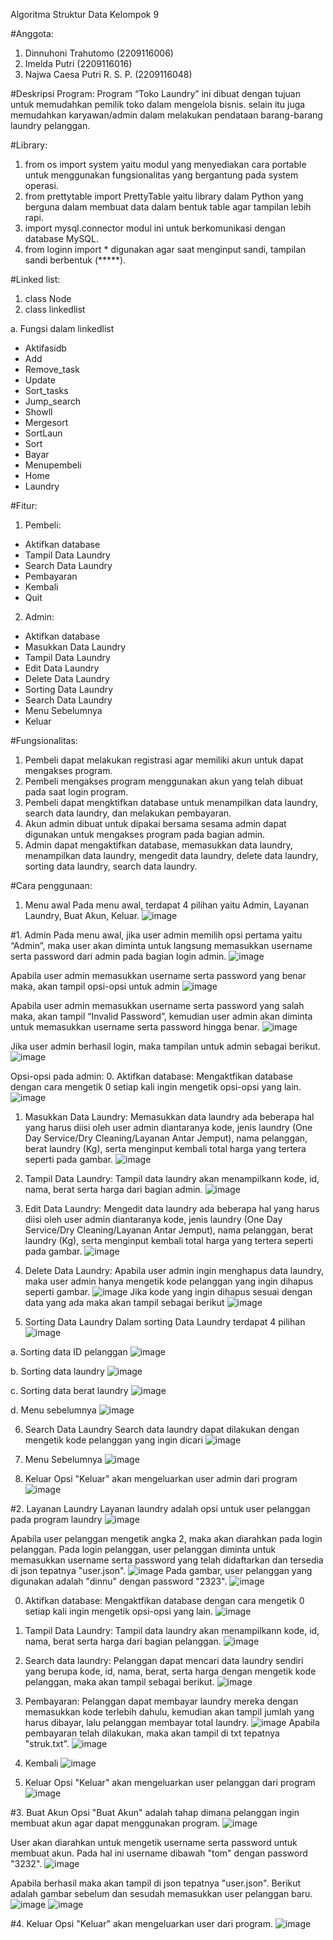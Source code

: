 Algoritma Struktur Data
Kelompok 9

#Anggota:
1.	Dinnuhoni Trahutomo		      (2209116006)
2.	Imelda Putri 			          (2209116016)
3.	Najwa Caesa Putri R. S. P.	(2209116048)

#Deskripsi Program:
Program “Toko Laundry” ini dibuat dengan tujuan untuk memudahkan pemilik toko dalam mengelola bisnis. selain itu juga memudahkan karyawan/admin dalam melakukan pendataan barang-barang laundry pelanggan.

#Library:
1.	from os import system yaitu modul yang menyediakan cara portable untuk menggunakan fungsionalitas yang bergantung pada system operasi.
2.	from prettytable import PrettyTable yaitu library dalam Python yang berguna dalam membuat data dalam bentuk table agar tampilan lebih rapi.
3.	import mysql.connector modul ini untuk berkomunikasi dengan database MySQL.
4.	from loginn import * digunakan agar saat menginput sandi, tampilan sandi berbentuk (*****).

#Linked list:
1.	class Node
2.	class linkedlist

a.	Fungsi dalam linkedlist
-	Aktifasidb
-	Add
-	Remove_task
-	Update
-	Sort_tasks
-	Jump_search
-	Showll
-	Mergesort
-	SortLaun
-	Sort
-	Bayar
-	Menupembeli
-	Home
-	Laundry

#Fitur:
1.	Pembeli:
-	Aktifkan database 
-	Tampil Data Laundry 
-	Search Data Laundry
-	Pembayaran
-	Kembali
-	Quit

2.	Admin:
-	Aktifkan database
-	Masukkan Data Laundry
-	Tampil Data Laundry
-	Edit Data Laundry
-	Delete Data Laundry
-	Sorting Data Laundry
-	Search Data Laundry
-	Menu Sebelumnya
-	Keluar

#Fungsionalitas:
1.	Pembeli dapat melakukan registrasi agar memiliki akun untuk dapat mengakses program.
2.	Pembeli mengakses program menggunakan akun yang telah dibuat pada saat login program.
3.	Pembeli dapat mengktifkan database untuk menampilkan data laundry, search data laundry, dan melakukan pembayaran.
4.	Akun admin dibuat untuk dipakai bersama sesama admin dapat digunakan untuk mengakses program pada bagian admin.
5.	Admin dapat mengaktifkan database, memasukkan data laundry, menampilkan data laundry, mengedit data laundry, delete data laundry, sorting data laundry, search data laundry.

#Cara penggunaan:
1.	Menu awal
Pada menu awal, terdapat 4 pilihan yaitu Admin, Layanan Laundry, Buat Akun, Keluar.
![image](https://user-images.githubusercontent.com/122195566/235309828-71bf3965-6a08-4b32-baac-0b3fafe59c9e.png)

#1.	Admin
Pada menu awal, jika user admin memilih opsi pertama yaitu “Admin”, maka user akan diminta untuk langsung memasukkan username serta password dari admin pada bagian login admin.
![image](https://user-images.githubusercontent.com/122195566/235309834-fd92d441-5691-4076-8f60-10ee61542001.png)
 
Apabila user admin memasukkan username serta password yang benar maka, akan tampil opsi-opsi untuk admin
![image](https://user-images.githubusercontent.com/122195566/235309844-19ae135d-7fa4-467f-a917-ca55d5cd58a9.png)

Apabila user admin memasukkan username serta password yang salah maka, akan tampil “Invalid Password”, kemudian user admin akan diminta untuk memasukkan username serta password hingga benar.
![image](https://user-images.githubusercontent.com/122195566/235309867-330fed44-bd79-40e1-bf02-8bcc4e073d0f.png)
 
Jika user admin berhasil login, maka tampilan untuk admin sebagai berikut.
![image](https://user-images.githubusercontent.com/122195566/235309888-be5d3695-5a4e-493b-bf3c-2a4591256573.png)
 
Opsi-opsi pada admin:
0.	Aktifkan database:
Mengaktfikan database dengan cara mengetik 0 setiap kali ingin mengetik opsi-opsi yang lain.
![image](https://user-images.githubusercontent.com/122195566/235309896-23273dac-491b-49b9-b1d1-1f628af1c083.png)

1. Masukkan Data Laundry:
Memasukkan data laundry ada beberapa hal yang harus diisi oleh user admin diantaranya kode, jenis laundry (One Day Service/Dry Cleaning/Layanan Antar Jemput), nama pelanggan, berat laundry (Kg), serta menginput kembali total harga yang tertera seperti pada gambar.
![image](https://user-images.githubusercontent.com/122195566/235310688-95af4551-5ba8-49bf-a3d1-3cdd1c43a5cd.png)

2. Tampil Data Laundry:
Tampil data laundry akan menampilkann kode, id, nama, berat serta harga dari bagian admin.
![image](https://user-images.githubusercontent.com/122195566/235312528-9a64907a-7464-4913-b301-d58698493afd.png)

3. Edit Data Laundry:
Mengedit data laundry ada beberapa hal yang harus diisi oleh user admin diantaranya kode, jenis laundry (One Day Service/Dry Cleaning/Layanan Antar Jemput), nama pelanggan, berat laundry (Kg), serta menginput kembali total harga yang tertera seperti pada gambar.
![image](https://user-images.githubusercontent.com/122195566/235311183-00c95361-0755-484e-bb69-c859ed01e655.png)

4. Delete Data Laundry:
Apabila user admin ingin menghapus data laundry, maka user admin hanya mengetik kode pelanggan yang ingin dihapus seperti gambar.
![image](https://user-images.githubusercontent.com/122195566/235311304-73e3796a-f2f0-45f5-a823-07dadf22d8c6.png)
Jika kode yang ingin dihapus sesuai dengan data yang ada maka akan tampil sebagai berikut
![image](https://user-images.githubusercontent.com/122195566/235311466-be386ae0-3c36-4aa8-87b5-6ce0f1d5548f.png)

5. Sorting Data Laundry
Dalam sorting Data Laundry terdapat 4 pilihan
![image](https://user-images.githubusercontent.com/122195566/235311513-f3cd69fd-ba3b-491e-ac43-78be98f9a28e.png)

a. Sorting data ID pelanggan
![image](https://user-images.githubusercontent.com/122195566/235311543-223d59ab-1634-45ef-a51c-8b9d213af4f0.png)

b. Sorting data laundry
![image](https://user-images.githubusercontent.com/122195566/235311586-17725a96-c56d-409e-9561-114e9ac978d0.png)

c. Sorting data berat laundry
![image](https://user-images.githubusercontent.com/122195566/235311605-b87e38e6-16e9-4bfc-b700-70baf3c1c285.png)

d. Menu sebelumnya
![image](https://user-images.githubusercontent.com/122195566/235311618-f174f366-683f-4d45-9082-44897529cb43.png)

6. Search Data Laundry
Search data laundry dapat dilakukan dengan mengetik kode pelanggan yang ingin dicari
![image](https://user-images.githubusercontent.com/122195566/235311694-29a3b0da-47fe-4e82-ac56-fe6fd81544cf.png)

7. Menu Sebelumnya
![image](https://user-images.githubusercontent.com/122195566/235311618-f174f366-683f-4d45-9082-44897529cb43.png)

8. Keluar
Opsi "Keluar" akan mengeluarkan user admin dari program
![image](https://user-images.githubusercontent.com/122195566/235311756-1600282f-5850-41bb-b602-59f59d9d4d9b.png)

#2. Layanan Laundry
Layanan laundry adalah opsi untuk user pelanggan pada program laundry
![image](https://user-images.githubusercontent.com/122195566/235311811-c908474b-9e66-4530-98a3-01ded351401c.png)

Apabila user pelanggan mengetik angka 2, maka akan diarahkan pada login pelanggan. Pada login pelanggan, user pelanggan diminta untuk memasukkan username serta password yang telah didaftarkan dan tersedia di json tepatnya "user.json".
![image](https://user-images.githubusercontent.com/122195566/235312383-25577d97-447f-484f-a921-bd7f9bc5f68c.png)
Pada gambar, user pelanggan yang digunakan adalah "dinnu" dengan password "2323".
![image](https://user-images.githubusercontent.com/122195566/235312058-ed387baf-3b86-464f-9375-c7059f1ecd42.png)

0.	Aktifkan database:
Mengaktfikan database dengan cara mengetik 0 setiap kali ingin mengetik opsi-opsi yang lain.
![image](https://user-images.githubusercontent.com/122195566/235309896-23273dac-491b-49b9-b1d1-1f628af1c083.png)

1. Tampil Data Laundry:
Tampil data laundry akan menampilkann kode, id, nama, berat serta harga dari bagian pelanggan.
![image](https://user-images.githubusercontent.com/122195566/235312528-9a64907a-7464-4913-b301-d58698493afd.png)

2. Search data laundry:
Pelanggan dapat mencari data laundry sendiri yang berupa kode, id, nama, berat, serta harga dengan mengetik kode pelanggan, maka akan tampil sebagai berikut.
![image](https://user-images.githubusercontent.com/122195566/235312666-889568e3-856e-42b7-bd35-5961a914e789.png)

3. Pembayaran:
Pelanggan dapat membayar laundry mereka dengan memasukkan kode terlebih dahulu, kemudian akan tampil jumlah yang harus dibayar, lalu pelanggan membayar total laundry.
![image](https://user-images.githubusercontent.com/122195566/235312865-56698a1f-e62b-49ca-af6b-a2938a079935.png)
Apabila pembayaran telah dilakukan, maka akan tampil di txt tepatnya "struk.txt".
![image](https://user-images.githubusercontent.com/122195566/235312933-f72383df-634e-4562-943b-0783810909ce.png)

4. Kembali
![image](https://user-images.githubusercontent.com/122195566/235311618-f174f366-683f-4d45-9082-44897529cb43.png)

5. Keluar
Opsi "Keluar" akan mengeluarkan user pelanggan dari program
![image](https://user-images.githubusercontent.com/122195566/235311756-1600282f-5850-41bb-b602-59f59d9d4d9b.png)

#3. Buat Akun
Opsi "Buat Akun" adalah tahap dimana pelanggan ingin membuat akun agar dapat menggunakan program.
![image](https://user-images.githubusercontent.com/122195566/235313009-7961c666-6f49-48c0-925f-916d6455c5bb.png)

User akan diarahkan untuk mengetik username serta password untuk membuat akun. Pada hal ini username dibawah "tom" dengan password "3232".
![image](https://user-images.githubusercontent.com/122195566/235313212-0ca06567-e804-49cf-8e19-5a6396ecab2d.png)

Apabila berhasil maka akan tampil di json tepatnya "user.json". Berikut adalah gambar sebelum dan sesudah memasukkan user pelanggan baru.
![image](https://user-images.githubusercontent.com/122195566/235313285-3da77b1e-6b53-4199-8969-efbd70df18ab.png)
![image](https://user-images.githubusercontent.com/122195566/235313336-d65c8f21-0f05-4336-9dbb-874394d79958.png)

#4. Keluar
Opsi "Keluar" akan mengeluarkan user dari program.
![image](https://user-images.githubusercontent.com/122195566/235311756-1600282f-5850-41bb-b602-59f59d9d4d9b.png)












